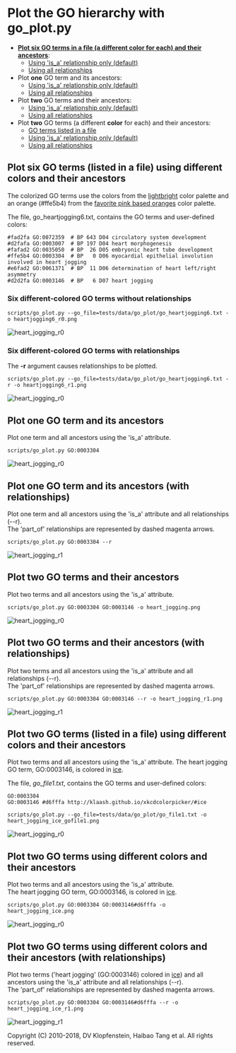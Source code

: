 # Plot the GO hierarchy with go_plot.py

  * [**Plot six GO terms in a file (a different color for each) and their ancestors**](#plot-six-go-terms-listed-in-a-file-using-different-colors-and-their-ancestors):
    * [Using 'is_a' relationship only (default)](#six-different-colored-go-terms-without-relationships)
    * [Using all relationships](#six-different-colored-go-terms-with-relationships)
  * Plot **one** GO term and its ancestors:
    * [Using 'is_a' relationship only (default)](#plot-one-go-term-and-its-ancestors)
    * [Using all relationships](#plot-one-go-term-and-its-ancestors-with-relationships)
  * Plot **two** GO terms and their ancestors:
    * [Using 'is_a' relationship only (default)](#plot-two-go-terms-and-their-ancestors)
    * [Using all relationships](#plot-two-go-terms-and-their-ancestors-with-relationships)
  * Plot **two** GO terms (a different **color** for each) and their ancestors:
    * [GO terms listed in a file](#plot-two-go-terms-listed-in-a-file-using-different-colors-and-their-ancestors)
    * [Using 'is_a' relationship only (default)](#plot-two-go-terms-using-different-colors-and-their-ancestors)
    * [Using all relationships](#plot-two-go-terms-using-different-colors-and-their-ancestors-with-relationships)


## Plot six GO terms (listed in a file) using different colors and their ancestors
The colorized GO terms use the colors from the [lightbright](http://www.color-hex.com/color-palette/51895) color palette
and an orange (#ffe5b4) from the [favorite pink based oranges](http://www.color-hex.com/color-palette/50573) color palette.

The file, go_heartjogging6.txt, contains the GO terms and user-defined colors:
```
#fad2fa GO:0072359  # BP 643 D04 circulatory system development
#d2fafa GO:0003007  # BP 197 D04 heart morphogenesis
#fafad2 GO:0035050  # BP  26 D05 embryonic heart tube development
#ffe5b4 GO:0003304  # BP   0 D06 myocardial epithelial involution involved in heart jogging
#e6fad2 GO:0061371  # BP  11 D06 determination of heart left/right asymmetry
#d2d2fa GO:0003146  # BP   6 D07 heart jogging
```
### Six different-colored GO terms without relationships
```
scripts/go_plot.py --go_file=tests/data/go_plot/go_heartjogging6.txt -o heartjogging6_r0.png
```
![heart_jogging_r0](../images/plot_go/heartjogging6_r0.png)

### Six different-colored GO terms with relationships
The **-r** argument causes relationships to be plotted.    
```
scripts/go_plot.py --go_file=tests/data/go_plot/go_heartjogging6.txt -r -o heartjogging6_r1.png
```
![heart_jogging_r0](../images/plot_go/heartjogging6_r1.png)


## Plot one GO term and its ancestors
Plot one term and all ancestors using the 'is_a' attribute.    
```
scripts/go_plot.py GO:0003304
```
![heart_jogging_r0](../images/plot_go/GO_0003304_myocardial_epithelial_involution_involved_in_heart_jogging.png)


## Plot one GO term and its ancestors (with relationships)
Plot one term and all ancestors using the 'is_a' attribute and all relationships (--r).    
The 'part_of' relationships are represented by dashed magenta arrows.    

```
scripts/go_plot.py GO:0003304 --r
```
![heart_jogging_r1](../images/plot_go/GO_0003304_myocardial_epithelial_involution_involved_in_heart_jogging_r1.png)


## Plot two GO terms and their ancestors
Plot two terms and all ancestors using the 'is_a' attribute.        
```
scripts/go_plot.py GO:0003304 GO:0003146 -o heart_jogging.png
```

![heart_jogging_r0](../images/plot_go/heart_jogging.png)


## Plot two GO terms and their ancestors (with relationships)
Plot two terms and all ancestors using the 'is_a' attribute and all relationships (--r).    
The 'part_of' relationships are represented by dashed magenta arrows.    

```
scripts/go_plot.py GO:0003304 GO:0003146 --r -o heart_jogging_r1.png
```
![heart_jogging_r1](../images/plot_go/heart_jogging_r1.png)


## Plot two GO terms (listed in a file) using different colors and their ancestors
Plot two terms and all ancestors using the 'is_a' attribute.
The heart jogging GO term, GO:0003146, is colored in [ice](://klaash.github.io/xkcdcolorpicker/#ice).

The file, _go_file1.txt_, contains the GO terms and user-defined colors:
```
GO:0003304
GO:0003146 #d6fffa http://klaash.github.io/xkcdcolorpicker/#ice
```
```
scripts/go_plot.py --go_file=tests/data/go_plot/go_file1.txt -o heart_jogging_ice_gofile1.png
```
![heart_jogging_r0](../images/plot_go/heart_jogging_ice_gofile1.png)


## Plot two GO terms using different colors and their ancestors
Plot two terms and all ancestors using the 'is_a' attribute.        
The heart jogging GO term, GO:0003146, is colored in [ice](http://klaash.github.io/xkcdcolorpicker/#ice).    
```
scripts/go_plot.py GO:0003304 GO:0003146#d6fffa -o heart_jogging_ice.png
```
![heart_jogging_r0](../images/plot_go/heart_jogging_ice.png)


## Plot two GO terms using different colors and their ancestors (with relationships)
Plot two terms ('heart jogging' (GO:0003146) colored in [ice](http://klaash.github.io/xkcdcolorpicker/#ice)) and all ancestors using the 'is_a' attribute and all relationships (--r).    
The 'part_of' relationships are represented by dashed magenta arrows.    

```
scripts/go_plot.py GO:0003304 GO:0003146#d6fffa --r -o heart_jogging_ice_r1.png
```
![heart_jogging_r1](../images/plot_go/heart_jogging_ice_r1.png)


Copyright (C) 2010-2018, DV Klopfenstein, Haibao Tang et al. All rights reserved.
